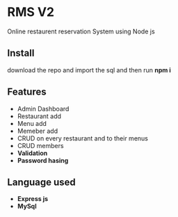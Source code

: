 # RMS V2
 Online restaurent reservation System using Node js
## Install
download the repo and import the sql and then run **npm i**

## Features

- Admin Dashboard
- Restaurant add
- Menu add
- Memeber add
- CRUD on every restaurant and to their menus
- CRUD members
- **Validation**
- **Password hasing**

## Language used
- **Express js**
- **MySql**